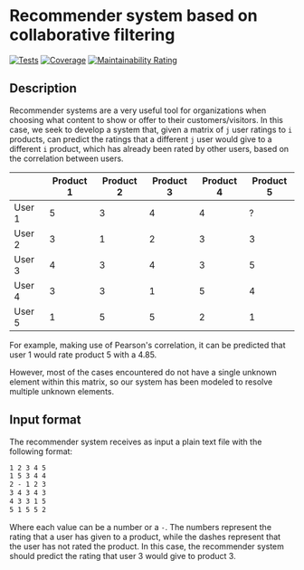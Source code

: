 # Recommender system based on collaborative filtering

[![Tests](https://github.com/FNDme/Recommender-System/actions/workflows/test.js.yml/badge.svg?branch=main)](https://github.com/FNDme/Recommender-System/actions/workflows/test.js.yml)
[![Coverage](https://sonarcloud.io/api/project_badges/measure?project=FNDme_Recommender-System&metric=coverage)](https://sonarcloud.io/summary/new_code?id=FNDme_Recommender-System)
[![Maintainability Rating](https://sonarcloud.io/api/project_badges/measure?project=FNDme_Recommender-System&metric=sqale_rating)](https://sonarcloud.io/summary/new_code?id=FNDme_Recommender-System)

## Description

Recommender systems are a very useful tool for organizations when choosing what content to show or offer to their customers/visitors. In this case, we seek to develop a system that, given a matrix of ``j`` user ratings to ``i`` products, can predict the ratings that a different ``j`` user would give to a different ``i`` product, which has already been rated by other users, based on the correlation between users.

|   | Product 1 | Product 2 | Product 3 | Product 4 | Product 5 |
|---|------------|------------|------------|------------|------------|
| User 1 | 5 | 3 | 4 | 4 | ? |
| User 2 | 3 | 1 | 2 | 3 | 3 |
| User 3 | 4 | 3 | 4 | 3 | 5 |
| User 4 | 3 | 3 | 1 | 5 | 4 |
| User 5 | 1 | 5 | 5 | 2 | 1 |

For example, making use of Pearson's correlation, it can be predicted that user 1 would rate product 5 with a 4.85.

However, most of the cases encountered do not have a single unknown element within this matrix, so our system has been modeled to resolve multiple unknown elements.

## Input format

The recommender system receives as input a plain text file with the following format:

```txt
1 2 3 4 5
1 5 3 4 4
2 - 1 2 3
3 4 3 4 3
4 3 3 1 5
5 1 5 5 2
```

Where each value can be a number or a `-`. The numbers represent the rating that a user has given to a product, while the dashes represent that the user has not rated the product. In this case, the recommender system should predict the rating that user 3 would give to product 3.
